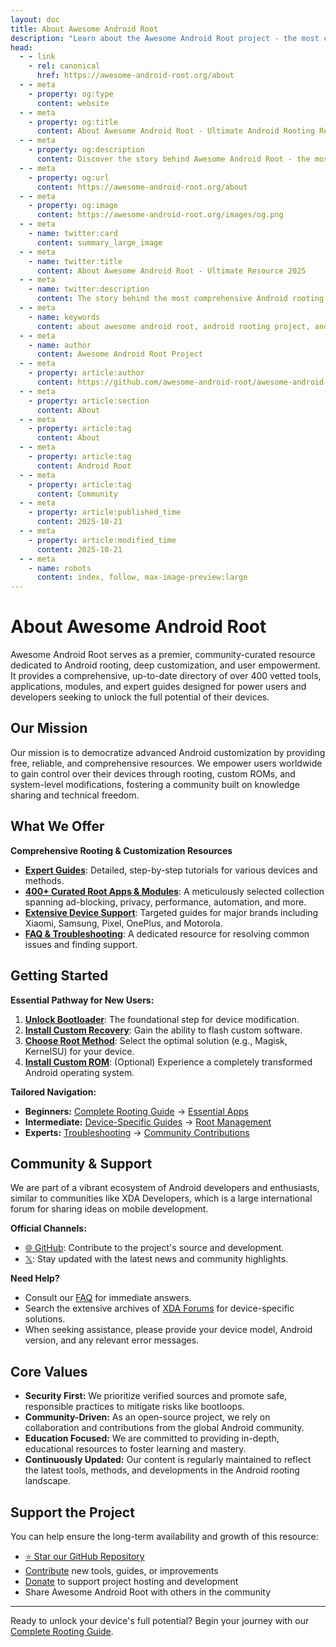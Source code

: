 ```yaml
---
layout: doc
title: About Awesome Android Root
description: "Learn about the Awesome Android Root project - the most comprehensive collection of Android root apps, guides, and resources."
head:
  - - link
    - rel: canonical
      href: https://awesome-android-root.org/about
  - - meta
    - property: og:type
      content: website
  - - meta
    - property: og:title
      content: About Awesome Android Root - Ultimate Android Rooting Resource 2025
  - - meta
    - property: og:description
      content: Discover the story behind Awesome Android Root - the most comprehensive collection of 400+ Android root apps, Magisk, KernelSU & LSPosed (Xposed) modules & rooting guides.
  - - meta
    - property: og:url
      content: https://awesome-android-root.org/about
  - - meta
    - property: og:image
      content: https://awesome-android-root.org/images/og.png
  - - meta
    - name: twitter:card
      content: summary_large_image
  - - meta
    - name: twitter:title
      content: About Awesome Android Root - Ultimate Resource 2025
  - - meta
    - name: twitter:description
      content: The story behind the most comprehensive Android rooting resource. 400+ apps, expert guides, and community-driven excellence.
  - - meta
    - name: keywords
      content: about awesome android root, android rooting project, android root community, magisk modules collection, android customization resource, open source android, android freedom project, rooting guides 2025
  - - meta
    - name: author
      content: Awesome Android Root Project
  - - meta
    - property: article:author
      content: https://github.com/awesome-android-root/awesome-android-root
  - - meta
    - property: article:section
      content: About
  - - meta
    - property: article:tag
      content: About
  - - meta
    - property: article:tag
      content: Android Root
  - - meta
    - property: article:tag
      content: Community
  - - meta
    - property: article:published_time
      content: 2025-10-21
  - - meta
    - property: article:modified_time
      content: 2025-10-21
  - - meta
    - name: robots
      content: index, follow, max-image-preview:large
---
```


# About Awesome Android Root

Awesome Android Root serves as a premier, community-curated resource dedicated to Android rooting, deep customization, and user empowerment. It provides a comprehensive, up-to-date directory of over 400 vetted tools, applications, modules, and expert guides designed for power users and developers seeking to unlock the full potential of their devices.

## Our Mission

Our mission is to democratize advanced Android customization by providing free, reliable, and comprehensive resources. We empower users worldwide to gain control over their devices through rooting, custom ROMs, and system-level modifications, fostering a community built on knowledge sharing and technical freedom.

## What We Offer

**Comprehensive Rooting & Customization Resources**
*   **[Expert Guides](./android-root-guides/index.md)**: Detailed, step-by-step tutorials for various devices and methods.
*   **[400+ Curated Root Apps & Modules](/android-root-apps/#root-apps)**: A meticulously selected collection spanning ad-blocking, privacy, performance, automation, and more.
*   **[Extensive Device Support](./android-root-guides/#device-specific-guides)**: Targeted guides for major brands including Xiaomi, Samsung, Pixel, OnePlus, and Motorola.
*   **[FAQ & Troubleshooting](./faqs.md)**: A dedicated resource for resolving common issues and finding support.

## Getting Started

**Essential Pathway for New Users:**
1.  **[Unlock Bootloader](./android-root-guides/how-to-unlock-bootloader.md)**: The foundational step for device modification.
2.  **[Install Custom Recovery](./android-root-guides/how-to-install-custom-recovery.md)**: Gain the ability to flash custom software.
3.  **[Choose Root Method](./android-root-guides/index.md#root-solutions-comparison)**: Select the optimal solution (e.g., Magisk, KernelSU) for your device.
4.  **[Install Custom ROM](./android-root-guides/custom-rom-installation.md)**: (Optional) Experience a completely transformed Android operating system.

**Tailored Navigation:**
*   **Beginners:** [Complete Rooting Guide](./android-root-guides/) → [Essential Apps](./android-root-apps/#starter-kit-must-have-apps)
*   **Intermediate:** [Device-Specific Guides](./android-root-guides/#device-specific-guides) → [Root Management](../android-root-apps/#root-management)
*   **Experts:** [Troubleshooting](./faqs) → [Community Contributions](./contributing)

## Community & Support

We are part of a vibrant ecosystem of Android developers and enthusiasts, similar to communities like XDA Developers, which is a large international forum for sharing ideas on mobile development.

**Official Channels:**
*   [🌐 GitHub](https://github.com/awesome-android-root/awesome-android-root): Contribute to the project's source and development.
*   [𝕏](https://x.com/awsm_and_root): Stay updated with the latest news and community highlights.

**Need Help?**
*   Consult our [FAQ](./faqs.md) for immediate answers.
*   Search the extensive archives of [XDA Forums](https://forum.xda-developers.com/) for device-specific solutions.
*   When seeking assistance, please provide your device model, Android version, and any relevant error messages.

## Core Values

*   **Security First:** We prioritize verified sources and promote safe, responsible practices to mitigate risks like bootloops.
*   **Community-Driven:** As an open-source project, we rely on collaboration and contributions from the global Android community.
*   **Education Focused:** We are committed to providing in-depth, educational resources to foster learning and mastery.
*   **Continuously Updated:** Our content is regularly maintained to reflect the latest tools, methods, and developments in the Android rooting landscape.

## Support the Project

You can help ensure the long-term availability and growth of this resource:
*   [⭐ Star our GitHub Repository](https://github.com/awesome-android-root/awesome-android-root)
*   [Contribute](https://github.com/awesome-android-root/awesome-android-root?tab=contributing-ov-file) new tools, guides, or improvements
*   [Donate](https://opencollective.com/awesome-android-root-official) to support project hosting and development
*   Share Awesome Android Root with others in the community

---

Ready to unlock your device's full potential? Begin your journey with our [Complete Rooting Guide](./android-root-guides/index.md).